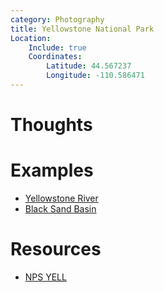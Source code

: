 ```yaml
---
category: Photography
title: Yellowstone National Park
Location:
    Include: true
    Coordinates:
        Latitude: 44.567237
        Longitude: -110.586471
---
```


# Thoughts



# Examples

- [Yellowstone River](https://glass.photo/jacob.langley/1JVG8lxcLSzL6seYIOaGNp)
- [Black Sand Basin](https://glass.photo/jacob.langley/3tG19M9PyWpC5F45BVIK9H)

# Resources
- [NPS YELL](https://www.nps.gov/yell/index.htm)
